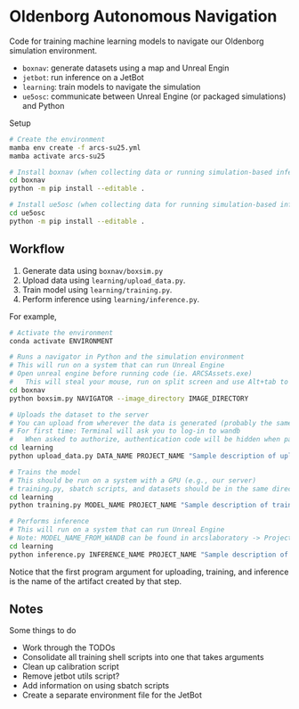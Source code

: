# Oldenborg Autonomous Navigation

Code for training machine learning models to navigate our Oldenborg simulation environment.

- `boxnav`: generate datasets using a map and Unreal Engin
- `jetbot`: run inference on a JetBot
- `learning`: train models to navigate the simulation
- `ue5osc`: communicate between Unreal Engine (or packaged simulations) and Python

Setup

~~~bash
# Create the environment
mamba env create -f arcs-su25.yml
mamba activate arcs-su25

# Install boxnav (when collecting data or running simulation-based inference)
cd boxnav
python -m pip install --editable .

# Install ue5osc (when collecting data for running simulation-based inference)
cd ue5osc
python -m pip install --editable .
~~~

## Workflow

1. Generate data using `boxnav/boxsim.py`
2. Upload data using `learning/upload_data.py`.
3. Train model using `learning/training.py`.
4. Perform inference using `learning/inference.py`.

For example,

~~~bash
# Activate the environment
conda activate ENVIRONMENT

# Runs a navigator in Python and the simulation environment
# This will run on a system that can run Unreal Engine
# Open unreal engine before running code (ie. ARCSAssets.exe)
#   This will steal your mouse, run on split screen and use Alt+tab to navigate between screens
cd boxnav
python boxsim.py NAVIGATOR --image_directory IMAGE_DIRECTORY

# Uploads the dataset to the server
# You can upload from wherever the data is generated (probably the same system as above)
# For first time: Terminal will ask you to log-in to wandb
#   When asked to authorize, authentication code will be hidden when pasted so hit ctrl+v once and hit enter
cd learning
python upload_data.py DATA_NAME PROJECT_NAME "Sample description of uploading run..." IMAGE_DIRECTORY

# Trains the model
# This should be run on a system with a GPU (e.g., our server)
# training.py, sbatch scripts, and datasets should be in the same directory on the server (could be learning)
cd learning
python training.py MODEL_NAME PROJECT_NAME "Sample description of training run..." ARCHITECTURE_NAME DATA_NAME(S) --local_data

# Performs inference
# This will run on a system that can run Unreal Engine
# Note: MODEL_NAME_FROM_WANDB can be found in arcslaboratory -> Projects -> PROJECT_NAME -> Artifacts
cd learning
python inference.py INFERENCE_NAME PROJECT_NAME "Sample description of inference run..." MODEL_NAME_FROM_WANDB:VERSION IMAGE_SAVE_FOLDER_NAME
~~~

Notice that the first program argument for uploading, training, and inference is the name of the artifact created by that step.

## Notes

Some things to do

- Work through the TODOs
- Consolidate all training shell scripts into one that takes arguments
- Clean up calibration script
- Remove jetbot utils script?
- Add information on using sbatch scripts
- Create a separate environment file for the JetBot
